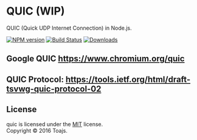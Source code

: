 QUIC (WIP)
====
QUIC (Quick UDP Internet Connection) in Node.js.

[![NPM version][npm-image]][npm-url]
[![Build Status][travis-image]][travis-url]
[![Downloads][downloads-image]][downloads-url]

## Google QUIC https://www.chromium.org/quic

## QUIC Protocol: https://tools.ietf.org/html/draft-tsvwg-quic-protocol-02

## License
quic is licensed under the [MIT](https://github.com/toajs/quic/blob/master/LICENSE) license.  
Copyright &copy; 2016 Toajs.

[npm-url]: https://npmjs.org/package/quic
[npm-image]: http://img.shields.io/npm/v/quic.svg

[travis-url]: https://travis-ci.org/toajs/quic
[travis-image]: http://img.shields.io/travis/toajs/quic.svg

[downloads-url]: https://npmjs.org/package/quic
[downloads-image]: http://img.shields.io/npm/dm/quic.svg?style=flat-square
